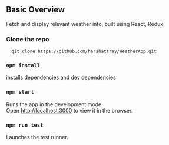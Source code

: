 ## Basic Overview

Fetch and display relevant weather info, built using React, Redux

### Clone the repo

      git clone https://github.com/harshattray/WeatherApp.git

### `npm install`

installs dependencies and dev dependencies

### `npm start`

Runs the app in the development mode.<br>
Open [http://localhost:3000](http://localhost:3000) to view it in the browser.

### `npm run test`

Launches the test runner.
